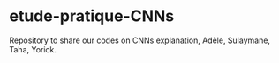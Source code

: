 # etude-pratique-CNNs
Repository to share our codes on CNNs explanation, Adèle, Sulaymane, Taha, Yorick.
